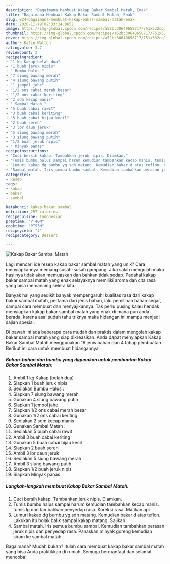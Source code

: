 ```yaml
---
description: "Bagaimana Membuat Kakap Bakar Sambal Matah, Enak"
title: "Bagaimana Membuat Kakap Bakar Sambal Matah, Enak"
slug: 824-bagaimana-membuat-kakap-bakar-sambal-matah-enak
date: 2020-11-19T02:33:24.865Z
image: https://img-global.cpcdn.com/recipes/a52bc30640658717/751x532cq70/kakap-bakar-sambal-matah-foto-resep-utama.jpg
thumbnail: https://img-global.cpcdn.com/recipes/a52bc30640658717/751x532cq70/kakap-bakar-sambal-matah-foto-resep-utama.jpg
cover: https://img-global.cpcdn.com/recipes/a52bc30640658717/751x532cq70/kakap-bakar-sambal-matah-foto-resep-utama.jpg
author: Katie Walton
ratingvalue: 3.7
reviewcount: 3
recipeingredient:
- "1 kg Kakap belah dua"
- "1 buah jeruk nipis"
- " Bumbu Halus "
- "7 siung bawang merah"
- "4 siung bawang putih"
- "1 jempol jahe"
- "1/2 ons cabai merah besar"
- "1/2 ons cabai keriting"
- "2 sdm kecap manis"
- " Sambal Matah "
- "5 buah cabai rawit"
- "3 buah cabai keriting"
- "5 buah cabai hijau kecil"
- "2 buah sereh"
- "3 lbr daun jeruk"
- "5 siung bawang merah"
- "3 siung bawang putih"
- "1/2 buah jeruk nipis"
- " Minyak panas"
recipeinstructions:
- "Cuci bersih kakap. Tambahkan jeruk nipis. Diamkan."
- "Tumis bumbu halus sampai harum kemudian tambahkan kecap manis. tumis lg dan tambahkan penyedap rasa. Koreksi rasa. Matikan api"
- "Lumuri kakap dg bumbu yg sdh matang. Kemudian bakar d atas teflon. Lakukan itu bolak balik sampai kakap matang. Sajikan"
- "Sambal matah. Iris semua bumbu sambal. Kemudian tambahkan perasan jeruk nipis dan penyedap rasa. Panaskan minyak goreng kemudian siram ke sambal matah."
categories:
- Resep
tags:
- kakap
- bakar
- sambal

katakunci: kakap bakar sambal 
nutrition: 257 calories
recipecuisine: Indonesian
preptime: "PT40M"
cooktime: "PT53M"
recipeyield: "4"
recipecategory: Dessert

---
```



![Kakap Bakar Sambal Matah](https://img-global.cpcdn.com/recipes/a52bc30640658717/751x532cq70/kakap-bakar-sambal-matah-foto-resep-utama.jpg)

Lagi mencari ide resep kakap bakar sambal matah yang unik? Cara menyiapkannya memang susah-susah gampang. Jika salah mengolah maka hasilnya tidak akan memuaskan dan bahkan tidak sedap. Padahal kakap bakar sambal matah yang enak selayaknya memiliki aroma dan cita rasa yang bisa memancing selera kita.

Banyak hal yang sedikit banyak mempengaruhi kualitas rasa dari kakap bakar sambal matah, pertama dari jenis bahan, lalu pemilihan bahan segar, sampai cara membuat dan menyajikannya. Tak perlu pusing kalau hendak menyiapkan kakap bakar sambal matah yang enak di mana pun anda berada, karena asal sudah tahu triknya maka hidangan ini mampu menjadi sajian spesial.




Di bawah ini ada beberapa cara mudah dan praktis dalam mengolah kakap bakar sambal matah yang siap dikreasikan. Anda dapat menyiapkan Kakap Bakar Sambal Matah menggunakan 19 jenis bahan dan 4 tahap pembuatan. Berikut ini cara untuk membuat hidangannya.

<!--inarticleads1-->

##### Bahan-bahan dan bumbu yang digunakan untuk pembuatan Kakap Bakar Sambal Matah:

1. Ambil 1 kg Kakap (belah dua)
1. Siapkan 1 buah jeruk nipis
1. Sediakan  Bumbu Halus :
1. Siapkan 7 siung bawang merah
1. Gunakan 4 siung bawang putih
1. Siapkan 1 jempol jahe
1. Siapkan 1/2 ons cabai merah besar
1. Gunakan 1/2 ons cabai keriting
1. Sediakan 2 sdm kecap manis
1. Gunakan  Sambal Matah :
1. Sediakan 5 buah cabai rawit
1. Ambil 3 buah cabai keriting
1. Gunakan 5 buah cabai hijau kecil
1. Siapkan 2 buah sereh
1. Ambil 3 lbr daun jeruk
1. Sediakan 5 siung bawang merah
1. Ambil 3 siung bawang putih
1. Siapkan 1/2 buah jeruk nipis
1. Siapkan  Minyak panas




<!--inarticleads2-->

##### Langkah-langkah membuat Kakap Bakar Sambal Matah:

1. Cuci bersih kakap. Tambahkan jeruk nipis. Diamkan.
1. Tumis bumbu halus sampai harum kemudian tambahkan kecap manis. tumis lg dan tambahkan penyedap rasa. Koreksi rasa. Matikan api
1. Lumuri kakap dg bumbu yg sdh matang. Kemudian bakar d atas teflon. Lakukan itu bolak balik sampai kakap matang. Sajikan
1. Sambal matah. Iris semua bumbu sambal. Kemudian tambahkan perasan jeruk nipis dan penyedap rasa. Panaskan minyak goreng kemudian siram ke sambal matah.




Bagaimana? Mudah bukan? Itulah cara membuat kakap bakar sambal matah yang bisa Anda praktikkan di rumah. Semoga bermanfaat dan selamat mencoba!
